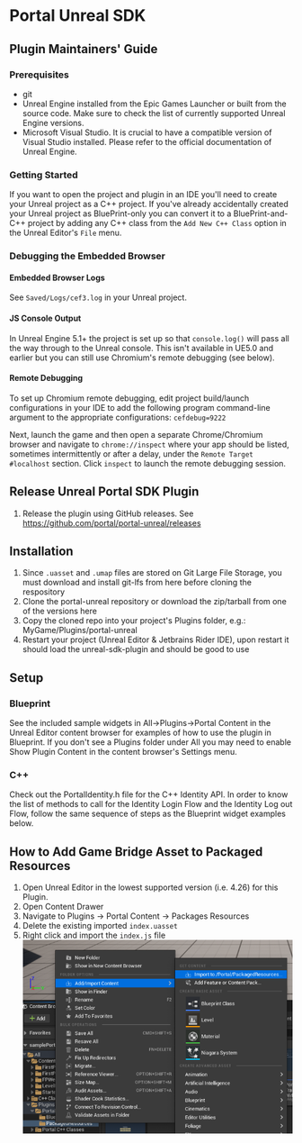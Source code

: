 # Portal Unreal SDK

## Plugin Maintainers' Guide

### Prerequisites

- git
- Unreal Engine installed from the Epic Games Launcher or built from the source code. Make sure to check the list of currently supported Unreal Engine versions.
- Microsoft Visual Studio. It is crucial to have a compatible version of Visual Studio installed. Please refer to the official documentation of Unreal Engine.

### Getting Started

If you want to open the project and plugin in an IDE you'll need to create your Unreal project as a C++ project.  If you've already accidentally created your Unreal project as BluePrint-only you can convert it to a BluePrint-and-C++ project by adding any C++ class from the `Add New C++ Class` option in the Unreal Editor's `File` menu.

### Debugging the Embedded Browser

#### Embedded Browser Logs

See `Saved/Logs/cef3.log` in your Unreal project.

#### JS Console Output

In Unreal Engine 5.1+ the project is set up so that `console.log()` will pass all the way through to the Unreal console.  This isn't available in UE5.0 and earlier but you can still use Chromium's remote debugging (see below).

#### Remote Debugging

To set up Chromium remote debugging, edit project build/launch configurations in your IDE to add the following program command-line argument to the appropriate configurations: `cefdebug=9222`

Next, launch the game and then open a separate Chrome/Chromium browser and navigate to `chrome://inspect` where your app should be listed, sometimes intermittently or after a delay, under the `Remote Target #localhost` section.  Click `inspect` to launch the remote debugging session.

## Release Unreal Portal SDK Plugin

1. Release the plugin using GitHub releases. See https://github.com/portal/portal-unreal/releases

## Installation

1. Since `.uasset` and `.umap` files are stored on Git Large File Storage, you must download and install git-lfs from here before cloning the respository
2. Clone the portal-unreal repository or download the zip/tarball from one of the versions here
3. Copy the cloned repo into your project's Plugins folder, e.g.: MyGame/Plugins/portal-unreal
4. Restart your project (Unreal Editor & Jetbrains Rider IDE), upon restart it should load the unreal-sdk-plugin and should be good to use


## Setup
### Blueprint
See the included sample widgets in All->Plugins->Portal Content in the Unreal Editor content browser for examples of how to use the plugin in Blueprint. If you don't see a Plugins folder under All you may need to enable Show Plugin Content in the content browser's Settings menu.

### C++
Check out the PortalIdentity.h file for the C++ Identity API. In order to know the list of methods to call for the Identity Login Flow and the Identity Log out Flow, follow the same sequence of steps as the Blueprint widget examples below.


## How to Add Game Bridge Asset to Packaged Resources

1. Open Unreal Editor in the lowest supported version (i.e. 4.26) for this Plugin.
2. Open Content Drawer
3. Navigate to Plugins -> Portal Content -> Packages Resources
4. Delete the existing imported `index.uasset`
5. Right click and import the `index.js` file
   ![Import Asset](ImportAsset.png)

